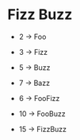 # Fizz Buzz

- 2 -> Foo
- 3 -> Fizz
- 5 -> Buzz
- 7 -> Bazz

- 6 -> FooFizz
- 10 -> FooBuzz
- 15 -> FizzBuzz